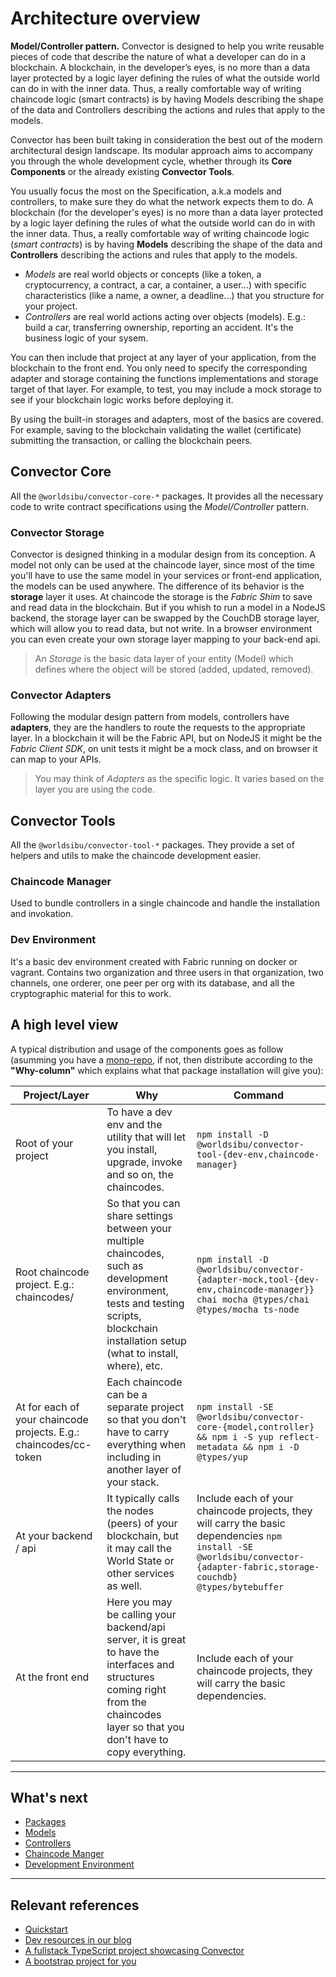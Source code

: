 # Architecture overview

**Model/Controller pattern.** Convector is designed to help you write reusable pieces of code that describe the nature of what a developer can do in a blockchain. A blockchain, in the developer’s eyes, is no more than a data layer protected by a logic layer defining the rules of what the outside world can do in with the inner data. Thus, a really comfortable way of writing chaincode logic (smart contracts) is by having Models describing the shape of the data and Controllers describing the actions and rules that apply to the models.

Convector has been built taking in consideration the best out of the modern architectural design landscape. Its modular approach aims to accompany you through the whole development cycle, whether through its **Core Components** or the already existing **Convector Tools**.

You usually focus the most on the Specification, a.k.a models and controllers, to make sure they do what the network expects them to do. A blockchain (for the developer's eyes) is no more than a data layer protected by a logic layer defining the rules of what the outside world can do in with the inner data. Thus, a really comfortable way of writing chaincode logic (_smart contracts_) is by having **Models** describing the shape of the data and **Controllers** describing the actions and rules that apply to the models.

* *Models* are real world objects or concepts (like a token, a cryptocurrency, a contract, a car, a container, a user...) with specific characteristics (like a name, a owner, a deadline...) that you structure for your project.
* *Controllers* are real world actions acting over objects (models). E.g.: build a car, transferring ownership, reporting an accident. It's the business logic of your sysem.


You can then include that project at any layer of your application, from the blockchain to the front end. You only need to specify the corresponding adapter and storage containing the functions implementations and storage target of that layer. For example, to test, you may include a mock storage to see if your blockchain logic works before deploying it.

By using the built-in storages and adapters, most of the basics are covered. For example, saving to the blockchain validating the wallet (certificate) submitting the transaction, or calling the blockchain peers.

## Convector Core

All the `@worldsibu/convector-core-*` packages. It provides all the necessary code to write contract specifications using the *Model/Controller* pattern.

### Convector Storage

Convector is designed thinking in a modular design from its conception. A model not only can be used at the chaincode layer, since most of the time you'll have to use the same model in your services or front-end application, the models can be used anywhere. The difference of its behavior is the **storage** layer it uses. At chaincode the storage is the _Fabric Shim_ to save and read data in the blockchain. But if you whish to run a model in a NodeJS backend, the storage layer can be swapped by the CouchDB storage layer, which will allow you to read data, but not write. In a browser environment you can even create your own storage layer mapping to your back-end api.

> An *Storage* is the basic data layer of your entity (Model) which defines where the object will be stored (added, updated, removed).

### Convector Adapters

Following the modular design pattern from models, controllers have **adapters**, they are the handlers to route the requests to the appropriate layer. In a blockchain it will be the Fabric API, but on NodeJS it might be the _Fabric Client SDK_, on unit tests it might be a mock class, and on browser it can map to your APIs.

> You may think of *Adapters* as the specific logic. It varies based on the layer you are using the code.

## Convector Tools

All the `@worldsibu/convector-tool-*` packages. They provide a set of helpers and utils to make the chaincode development easier.

### Chaincode Manager

Used to bundle controllers in a single chaincode and handle the installation and invokation.

### Dev Environment

It's a basic dev environment created with Fabric running on docker or vagrant. Contains two organization and three users in that organization, two channels, one orderer, one peer per org with its database, and all the cryptographic material for this to work.

## A high level view

A typical distribution and usage of the components goes as follow (asumming you have a [mono-repo](https://danluu.com/monorepo/), if not, then distribute according to the **"Why-column"** which explains what that package installation will give you):

| Project/Layer | Why | Command |
| --- | --- | --- |
| Root of your project | To have a dev env and the utility that will let you install, upgrade, invoke and so on, the chaincodes. | `npm install -D @worldsibu/convector-tool-{dev-env,chaincode-manager}` |
| Root chaincode project. E.g.: chaincodes/ | So that you can share settings between your multiple chaincodes, such as development environment, tests and testing scripts, blockchain installation setup (what to install, where), etc. | `npm install -D @worldsibu/convector-{adapter-mock,tool-{dev-env,chaincode-manager}} chai mocha @types/chai @types/mocha ts-node` |
| At for each of your chaincode projects. E.g.: chaincodes/cc-token | Each chaincode can be a separate project so that you don't have to carry everything when including in another layer of your stack. |  `npm install -SE @worldsibu/convector-core-{model,controller} && npm i -S yup reflect-metadata && npm i -D @types/yup` |
| At your backend / api | It typically calls the nodes (peers) of your blockchain, but it may call the World State or other services as well. |  Include each of your chaincode projects, they will carry the basic dependencies `npm install -SE @worldsibu/convector-{adapter-fabric,storage-couchdb} @types/bytebuffer` |
| At the front end | Here you may be calling your backend/api server, it is great to have the interfaces and structures coming right from the chaincodes layer so that you don't have to copy everything. |  Include each of your chaincode projects, they will carry the basic dependencies. |

---

## What's next

* [Packages](https://github.com/worldsibu/convector/blob/develop/tutorials/packages.md)
* [Models](https://github.com/worldsibu/convector/blob/develop/tutorials/models.md)
* [Controllers](https://github.com/worldsibu/convector/blob/develop/tutorials/controllers.md)
* [Chaincode Manger](https://github.com/worldsibu/convector/blob/develop/tutorials/chaincode-manager.md)
* [Development Environment](https://github.com/worldsibu/convector/blob/develop/tutorials/dev-env.md)

----

## Relevant references

* [Quickstart](https://github.com/worldsibu/convector/blob/develop/tutorials/getting-started.md)
* [Dev resources in our blog](https://medium.com/worldsibu/for-devs/home)
* [A fullstack TypeScript project showcasing Convector](https://github.com/worldsibu/convector-example-drug-supply-chain)
* [A bootstrap project for you](https://github.com/worldsibu/convector-boilerplate)
